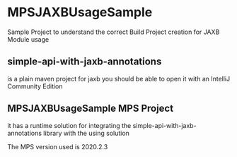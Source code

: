 # MPSJAXBUsageSample
Sample Project to understand the correct Build Project creation for JAXB Module usage

## simple-api-with-jaxb-annotations
is a plain maven project for jaxb
you should be able to open it with an IntelliJ Community Edition

## MPSJAXBUsageSample MPS Project
it has a runtime solution for integrating the simple-api-with-jaxb-annotations library
with the using solution

The MPS version used is 2020.2.3


